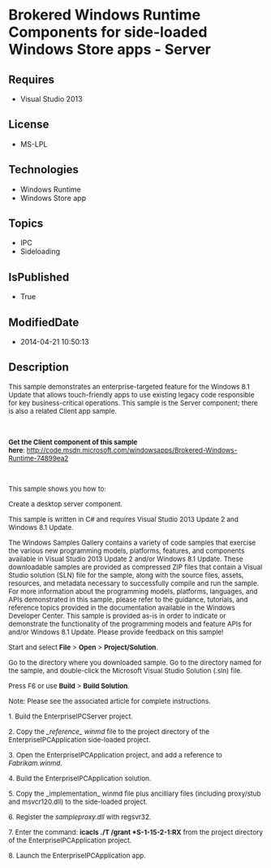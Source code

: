 # Brokered Windows Runtime Components for side-loaded Windows Store apps - Server
## Requires
* Visual Studio 2013
## License
* MS-LPL
## Technologies
* Windows Runtime
* Windows Store app
## Topics
* IPC
* Sideloading
## IsPublished
* True
## ModifiedDate
* 2014-04-21 10:50:13
## Description

<p><span style="font-size:small">This sample demonstrates an enterprise-targeted feature for the Windows 8.1 Update that allows touch-friendly apps to use existing legacy code responsible for key business-critical operations. This sample is the Server component;
 there is also a related Client app sample.</span></p>
<p>&nbsp;</p>
<p><span style="font-size:small"><strong>Get the Client component of this sample here</strong>:&nbsp;<a href="http://code.msdn.microsoft.com/windowsapps/Brokered-Windows-Runtime-74899ea2">http://code.msdn.microsoft.com/windowsapps/Brokered-Windows-Runtime-74899ea2</a></span></p>
<p><span style="font-size:small"><br>
</span></p>
<p><span style="font-size:small">This sample shows you how to:</span></p>
<p><span style="font-size:small">Create a desktop server component.</span></p>
<p><span style="font-size:small">This sample is written in C# and requires Visual Studio 2013 Update 2 and Windows 8.1 Update.</span></p>
<p><span style="font-size:small">The Windows Samples Gallery contains a variety of code samples that exercise the various new programming models, platforms, features, and components available in Visual Studio 2013 Update 2 and/or Windows 8.1 Update. These downloadable
 samples are provided as compressed ZIP files that contain a Visual Studio solution (SLN) file for the sample, along with the source files, assets, resources, and metadata necessary to successfully compile and run the sample. For more information about the
 programming models, platforms, languages, and APIs demonstrated in this sample, please refer to the guidance, tutorials, and reference topics provided in the documentation available in the Windows Developer Center. This sample is provided as-is in order to
 indicate or demonstrate the functionality of the programming models and feature APIs for and/or Windows 8.1 Update. Please provide feedback on this sample!</span></p>
<p><span style="font-size:small">Start and select <strong>File</strong> &gt; <strong>
Open</strong> &gt; <strong>Project/Solution</strong>.</span></p>
<p><span style="font-size:small">Go to the directory where you downloaded sample. Go to the directory named for the sample, and double-click the Microsoft Visual Studio Solution (.sln) file.</span></p>
<p><span style="font-size:small">Press F6 or use <strong>Build</strong> &gt; <strong>
Build Solution</strong>.</span></p>
<p><span style="font-size:small">Note: Please see the associated article for complete instructions.</span></p>
<p><span style="font-size:small">1. Build the EnterpriseIPCServer project.</span></p>
<p><span style="font-size:small">2. Copy the <em>_reference_ winmd</em> file to the project directory of the EnterpriseIPCApplication side-loaded project.</span></p>
<p><span style="font-size:small">3. Open the EnterpriseIPCApplication project, and add a reference to
<em>Fabrikam.winmd</em>.</span></p>
<p><span style="font-size:small">4. Build the EnterpriseIPCApplication solution.</span></p>
<p><span style="font-size:small">5. Copy the _implementation_ winmd file plus ancilliary files (including proxy/stub and msvcr120.dll) to the side-loaded project.</span></p>
<p><span style="font-size:small">6. Register the <em>sampleproxy.dll</em> with regsvr32.</span></p>
<p><span style="font-size:small">7. Enter the command: <strong>icacls ./T /grant *S-1-15-2-1:RX</strong>&nbsp;from the project directory of the EnterpriseIPCApplication project.</span></p>
<p><span style="font-size:small">8. Launch the EnterpriseIPCApplication app.</span></p>
<p><span style="font-size:small"><br>
</span></p>
<p><span style="font-size:small"><br>
</span></p>
